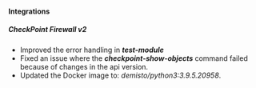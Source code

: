 
#### Integrations
##### CheckPoint Firewall v2
- Improved the error handling in ***test-module*** 
- Fixed an issue where the ***checkpoint-show-objects*** command failed because of changes in the api version.
- Updated the Docker image to: *demisto/python3:3.9.5.20958*.
